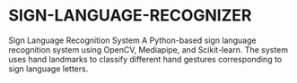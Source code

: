 # SIGN-LANGUAGE-RECOGNIZER
Sign Language Recognition System A Python-based sign language recognition system using OpenCV, Mediapipe, and Scikit-learn. The system uses hand landmarks to classify different hand gestures corresponding to sign language letters.
